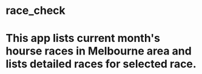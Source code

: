 # race_check

# This app lists current month's hourse races in Melbourne area and lists detailed races for selected race.  